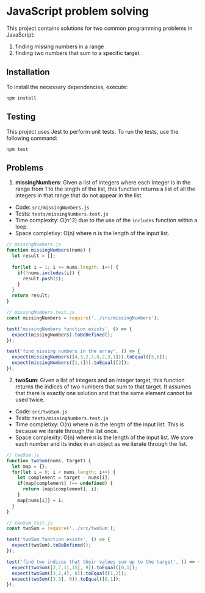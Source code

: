 # JavaScript problem solving 

This project contains solutions for two common programming problems in JavaScript: 
1. finding missing numbers in a range
2. finding two numbers that sum to a specific target.

## Installation
To install the necessary dependencies, execute:
```
npm install
```

## Testing
This project uses Jest to perform unit tests.
To run the tests, use the following command:
```
npm test
```

## Problems
1. **missingNumbers**: Given a list of integers where each integer is in the range from 1 to the length of the list, this function returns a list of all the integers in that range that do not appear in the list.

- Code: `src/missingNumbers.js`
- Tests: `tests/missingNumbers.test.js`
- Time complexity: O(n^2) due to the use of the `includes` function within a loop.
- Space completixy: O(n) where n is the length of the input list.

```javascript
// missingNumbers.js
function missingNumbers(nums) {
  let result = [];
  
  for(let i = 1; i <= nums.length; i++) {
    if(!nums.includes(i)) {
      result.push(i);
    }
  }
  return result;
}

// missingNumbers.test.js
const missingNumbers = require('../src/missingNumbers');

test('missingNumbers function exists', () => {
  expect(missingNumbers).toBeDefined();
});

test('find missing numbers in the array', () => {
  expect(missingNumbers([4,3,2,7,8,2,3,1])).toEqual([5,6]);
  expect(missingNumbers([1,1])).toEqual([2]);
});
```

2. **twoSum**: Given a list of integers and an integer target, this function returns the indices of two numbers that sum to that target. It assumes that there is exactly one solution and that the same element cannot be used twice.
- Code: `src/twoSum.js`
- Tests: `tests/missingNumbers.test.js`
- Time completixy: O(n) where n is the length of the input list. This is because we iterate through the list once.
- Space complexity: O(n) where n is the length of the input list. We store each number and its index in an object as we iterate through the list.

```javascript
// twoSum.js
function twoSum(nums, target) {
  let map = {};
  for(let i = 0; i < nums.length; i++) {
    let complement = target - nums[i];
    if(map[complement] !== undefined) {
      return [map[complement], i];
    }
    map[nums[i]] = i;
  }
}

// twoSum.test.js
const twoSum = require('../src/twoSum');

test('twoSum function exists', () => {
  expect(twoSum).toBeDefined();
});

test('find two indices that their values sum up to the target', () => {
  expect(twoSum([2,7,11,15], 9)).toEqual([0,1]);
  expect(twoSum([3,2,4], 6)).toEqual([1,2]);
  expect(twoSum([3,3], 6)).toEqual([0,1]);
});
```

